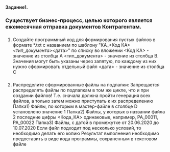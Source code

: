 #### Задание1.

### Существует бизнес-процесс, целью которого является ежемесячная отправка документов Контрагентам.

###
1) Создайте программный код для формирования пустых файлов в формате *.txt с названием по шаблону "КА_<Код КА>_<тип_документа>_<дата>" по списку во вложении
<Код КА> - значение из столбца А
<тип_документа> - значение из столбца B. Значения могут быть указаны через запятую, по каждому из них нужно сформировать отдельный файл
<дата> - значение из столбца C
###
2) Распределите сформированные файлы на подпапки:
Запрещается распределять файлы по подпапкам в том же цикле, что и при создании файлов! Т.е. сначала должна пройти генерация всех файлов, а только затем можно приступать к их распределению
Папка1) Файлы, по которым в мастер-файле в столбце D установлено значение 1
Папка2) Файлы, у которых в названии файла 2 последние цифры <Кода_КА> одинаковые, например, PA_00011, PA_00022
Папка3) Файлы, с датой в промежутке от 20.06.2020 до 10.07.2020
Если файл подходит под несколько условий, то необходимо делать его копию
Результат выполнения необходимо предоставить в виде кода программы, сохраненным в текстовом файле
